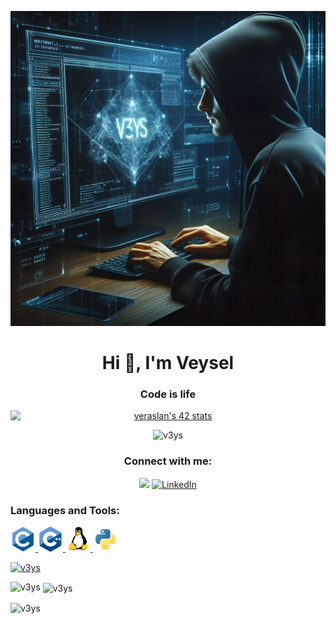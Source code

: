 ![MasterHead](https://raw.githubusercontent.com/v3ys/v3ys/main/_ff82439e-961c-47ef-8cac-94fd532bd1de%20(1).jpeg)
<h1 align="center">Hi 👋, I'm Veysel</h1>
<h3 align="center">Code is life</h3>

 <!-- 42 Profile -->
<p align="center">
  <a href="https://github.com/oakoudad/badge42">
    <img src="https://badge.mediaplus.ma/greenbinary/veraslan?1337Badge=off&UM6P=off" alt="veraslan's 42 stats" style="display: block; margin: auto;" />
  </a>
</p>

 <!-- Profil view -->
<p align="center"> <img src="https://komarev.com/ghpvc/?username=v3ys&label=Profile%20views&color=0e75b6&style=flat" alt="v3ys" /> </p>

 <!-- connect-->
<h3 align="center">Connect with me: </h3>
<p align="center">
  <a href="mailto:veyselv6@gmail.com" style="background-color: #FFFFFF; color: #000000;"><img src="https://img.shields.io/badge/E--posta-veyselv6%40gmail.com-red" /></a>
  <a href="https://www.linkedin.com/in/veysel-eraslan-v3ys/"><img src="https://img.shields.io/badge/LinkedIn-Profile-blue?style=social&logo=linkedin" alt="LinkedIn" /></a>
</p>

<!-- language images-->
<h3 align="left">Languages and Tools:</h3>
<p align="left"> <a href="https://www.cprogramming.com/" target="_blank" rel="noreferrer"> <img src="https://raw.githubusercontent.com/devicons/devicon/master/icons/c/c-original.svg" alt="c" width="40" height="40"/> </a> <a href="https://www.w3schools.com/cpp/" target="_blank" rel="noreferrer"> <img src="https://raw.githubusercontent.com/devicons/devicon/master/icons/cplusplus/cplusplus-original.svg" alt="cplusplus" width="40" height="40"/> </a> <a href="https://www.linux.org/" target="_blank" rel="noreferrer"> <img src="https://raw.githubusercontent.com/devicons/devicon/master/icons/linux/linux-original.svg" alt="linux" width="40" height="40"/> </a> <a 
a href="https://www.python.org" target="_blank" rel="noreferrer"> <img src="https://raw.githubusercontent.com/devicons/devicon/master/icons/python/python-original.svg" alt="python" width="40" height="40"/> </a> </p>

 
<p align="left"> <a href="https://github.com/ryo-ma/github-profile-trophy"><img src="https://github-profile-trophy.vercel.app/?username=v3ys" alt="v3ys" /></a> </p>

<!-- most use language-->
<p><img align="left" src="https://github-readme-stats.vercel.app/api/top-langs/?username=v3ys&theme=tokyonight" alt="v3ys" /></p>

<p>&nbsp;<img align="center" src="https://github-readme-stats.vercel.app/api?username=v3ys&show_icons=true&locale=en" alt="v3ys" /></p>

<p><img align="center"src="https://github-readme-streak-stats.herokuapp.com/?user=v3ys&" alt="v3ys" /></p>
